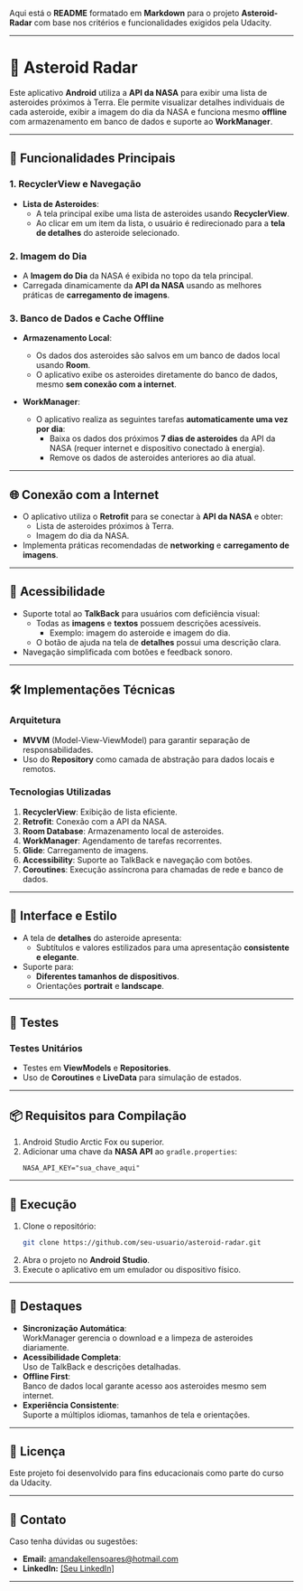  Aqui está o **README** formatado em **Markdown** para o projeto **Asteroid-Radar** com base nos critérios e funcionalidades exigidos pela Udacity.

---

# 🌌 **Asteroid Radar**

Este aplicativo **Android** utiliza a **API da NASA** para exibir uma lista de asteroides próximos à Terra. Ele permite visualizar detalhes individuais de cada asteroide, exibir a imagem do dia da NASA e funciona mesmo **offline** com armazenamento em banco de dados e suporte ao **WorkManager**.

---

## 📱 **Funcionalidades Principais**

### **1. RecyclerView e Navegação**
- **Lista de Asteroides**:  
  - A tela principal exibe uma lista de asteroides usando **RecyclerView**.
  - Ao clicar em um item da lista, o usuário é redirecionado para a **tela de detalhes** do asteroide selecionado.

### **2. Imagem do Dia**
- A **Imagem do Dia** da NASA é exibida no topo da tela principal.
- Carregada dinamicamente da **API da NASA** usando as melhores práticas de **carregamento de imagens**.

### **3. Banco de Dados e Cache Offline**
- **Armazenamento Local**:  
  - Os dados dos asteroides são salvos em um banco de dados local usando **Room**.
  - O aplicativo exibe os asteroides diretamente do banco de dados, mesmo **sem conexão com a internet**.

- **WorkManager**:  
  - O aplicativo realiza as seguintes tarefas **automaticamente uma vez por dia**:
    - Baixa os dados dos próximos **7 dias de asteroides** da API da NASA (requer internet e dispositivo conectado à energia).
    - Remove os dados de asteroides anteriores ao dia atual.

---

## 🌐 **Conexão com a Internet**
- O aplicativo utiliza o **Retrofit** para se conectar à **API da NASA** e obter:
  - Lista de asteroides próximos à Terra.
  - Imagem do dia da NASA.
- Implementa práticas recomendadas de **networking** e **carregamento de imagens**.

---

## 🔎 **Acessibilidade**
- Suporte total ao **TalkBack** para usuários com deficiência visual:
  - Todas as **imagens** e **textos** possuem descrições acessíveis.
    - Exemplo: imagem do asteroide e imagem do dia.
  - O botão de ajuda na tela de **detalhes** possui uma descrição clara.
- Navegação simplificada com botões e feedback sonoro.

---

## 🛠️ **Implementações Técnicas**

### **Arquitetura**
- **MVVM** (Model-View-ViewModel) para garantir separação de responsabilidades.
- Uso do **Repository** como camada de abstração para dados locais e remotos.

### **Tecnologias Utilizadas**
1. **RecyclerView**: Exibição de lista eficiente.
2. **Retrofit**: Conexão com a API da NASA.
3. **Room Database**: Armazenamento local de asteroides.
4. **WorkManager**: Agendamento de tarefas recorrentes.
5. **Glide**: Carregamento de imagens.
6. **Accessibility**: Suporte ao TalkBack e navegação com botões.
7. **Coroutines**: Execução assíncrona para chamadas de rede e banco de dados.

---

## 🎨 **Interface e Estilo**
- A tela de **detalhes** do asteroide apresenta:
  - Subtítulos e valores estilizados para uma apresentação **consistente e elegante**.
- Suporte para:
  - **Diferentes tamanhos de dispositivos**.
  - Orientações **portrait** e **landscape**.

---

## 🧪 **Testes**
### **Testes Unitários**
- Testes em **ViewModels** e **Repositories**.
- Uso de **Coroutines** e **LiveData** para simulação de estados.

---

## 📦 **Requisitos para Compilação**
1. Android Studio Arctic Fox ou superior.
2. Adicionar uma chave da **NASA API** ao `gradle.properties`:
   ```properties
   NASA_API_KEY="sua_chave_aqui"
   ```

---

## 🚀 **Execução**
1. Clone o repositório:
   ```bash
   git clone https://github.com/seu-usuario/asteroid-radar.git
   ```
2. Abra o projeto no **Android Studio**.
3. Execute o aplicativo em um emulador ou dispositivo físico.

---

## 🌟 **Destaques**
- **Sincronização Automática**:  
  WorkManager gerencia o download e a limpeza de asteroides diariamente.
- **Acessibilidade Completa**:  
  Uso de TalkBack e descrições detalhadas.
- **Offline First**:  
  Banco de dados local garante acesso aos asteroides mesmo sem internet.
- **Experiência Consistente**:  
  Suporte a múltiplos idiomas, tamanhos de tela e orientações.

---

## 📝 **Licença**
Este projeto foi desenvolvido para fins educacionais como parte do curso da Udacity.

---
## 🤝 **Contato**  

Caso tenha dúvidas ou sugestões:  
- **Email:** amandakellensoares@hotmail.com
- **LinkedIn:** [[Seu LinkedIn]](https://www.linkedin.com/in/amanda-kellen/)  

---
